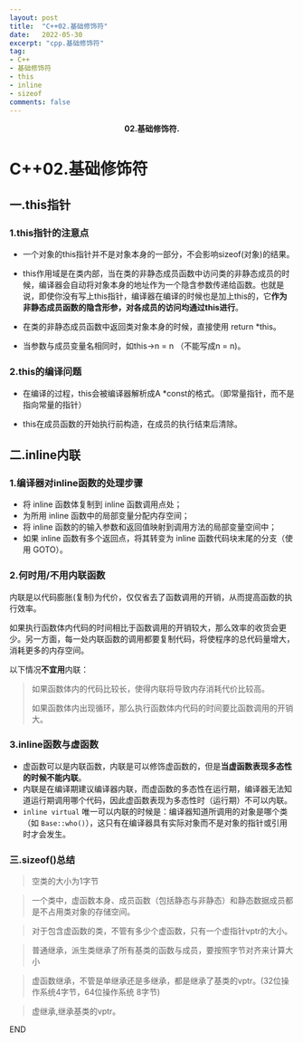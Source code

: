 ```yaml
---
layout: post
title:  "C++02.基础修饰符"
date:   2022-05-30
excerpt: "cpp.基础修饰符"
tag:
- C++
- 基础修饰符
- this
- inline
- sizeof
comments: false
---
```


<center><b>02.基础修饰符.</b> </center>

# C++02.基础修饰符

## 一.this指针

### 1.this指针的注意点

- 一个对象的this指针并不是对象本身的一部分，不会影响sizeof(对象)的结果。

- this作用域是在类内部，当在类的非静态成员函数中访问类的非静态成员的时候，编译器会自动将对象本身的地址作为一个隐含参数传递给函数。也就是说，即使你没有写上this指针，编译器在编译的时候也是加上this的，它**作为非静态成员函数的隐含形参，对各成员的访问均通过this进行**。

- 在类的非静态成员函数中返回类对象本身的时候，直接使用 return *this。

- 当参数与成员变量名相同时，如this->n = n （不能写成n = n)。

### 2.this的编译问题

- 在编译的过程，this会被编译器解析成A *const的格式。（即常量指针，而不是指向常量的指针）

- this在成员函数的开始执行前构造，在成员的执行结束后清除。

## 二.inline内联

### 1.编译器对inline函数的处理步骤

 * 将 inline 函数体复制到 inline 函数调用点处；
 * 为所用 inline 函数中的局部变量分配内存空间；
 * 将 inline 函数的的输入参数和返回值映射到调用方法的局部变量空间中；
 * 如果 inline 函数有多个返回点，将其转变为 inline 函数代码块末尾的分支（使用 GOTO）。

### 2.何时用/不用内联函数

内联是以代码膨胀(复制)为代价，仅仅省去了函数调用的开销，从而提高函数的执行效率。

如果执行函数体内代码的时间相比于函数调用的开销较大，那么效率的收货会更少。另一方面，每一处内联函数的调用都要复制代码，将使程序的总代码量增大，消耗更多的内存空间。

以下情况**不宜用**内联：

> 如果函数体内的代码比较长，使得内联将导致内存消耗代价比较高。
>
> 如果函数体内出现循环，那么执行函数体内代码的时间要比函数调用的开销大。

### 3.inline函数与虚函数

- 虚函数可以是内联函数，内联是可以修饰虚函数的，但是**当虚函数表现多态性的时候不能内联**。
- 内联是在编译期建议编译器内联，而虚函数的多态性在运行期，编译器无法知道运行期调用哪个代码，因此虚函数表现为多态性时（运行期）不可以内联。
- `inline virtual` 唯一可以内联的时候是：编译器知道所调用的对象是哪个类（如 `Base::who()`），这只有在编译器具有实际对象而不是对象的指针或引用时才会发生。

### 三.sizeof()总结

> 空类的大小为1字节

> 一个类中，虚函数本身、成员函数（包括静态与非静态）和静态数据成员都是不占用类对象的存储空间。

> 对于包含虚函数的类，不管有多少个虚函数，只有一个虚指针vptr的大小。

> 普通继承，派生类继承了所有基类的函数与成员，要按照字节对齐来计算大小

> 虚函数继承，不管是单继承还是多继承，都是继承了基类的vptr。(32位操作系统4字节，64位操作系统 8字节)

> 虚继承,继承基类的vptr。





END